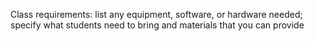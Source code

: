 Class requirements: list any equipment, software, or hardware needed; specify what students need to bring and materials that you can provide
